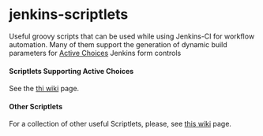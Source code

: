 jenkins-scriptlets
==================

Useful groovy scripts that can be used while using Jenkins-CI for workflow automation. Many of them support the generation of dynamic build parameters for  [Active Choices](https://wiki.jenkins-ci.org/display/JENKINS/Active+Choices+Plugin) Jenkins form controls
#### Scriptlets Supporting Active Choices
See the [thi wiki](https://github.com/imoutsatsos/jenkins-scriptlets/wiki/Scriptlets-Supporting-Active-Choices-Parameters) page.

#### Other Scriptlets
For a collection of other useful Scriptlets, please, see [this wiki](https://github.com/imoutsatsos/jenkins-scriptlets/wiki/Other-Scriptlets) page.

